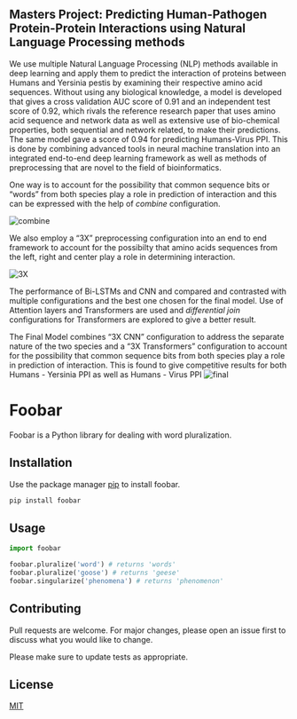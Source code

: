 <!---
your comment goes here
and here
-->
## Masters Project: Predicting Human-Pathogen Protein-Protein Interactions using Natural Language Processing methods
We use multiple Natural Language Processing (NLP) methods available in deep learning and apply them to predict the interaction of proteins between Humans and Yersinia pestis by examining their respective amino acid sequences. Without using any biological knowledge, a model is developed that  gives a cross validation AUC score of 0.91 and an independent test score of 0.92, which rivals the reference research paper that uses amino acid  sequence and network data as well as  extensive use of bio-chemical properties, both sequential and network related, to make their predictions. The same model gave a score of 0.94 for predicting Humans-Virus PPI. This is done by combining advanced tools in neural machine translation into an integrated end-to-end deep learning framework as well as methods of preprocessing that are novel to the field of bioinformatics.

One way is to  account  for  the  possibility  that  common  sequence bits or “words” from both species play a role in prediction of interaction and this can be expressed with the help of *combine* configuration.

![combine](https://user-images.githubusercontent.com/52326197/116008184-3deb7d80-a5e1-11eb-90b6-20ce909563db.png)

We also employ a “3X” preprocessing configuration into an end to end framework to account for the possibilty that amino acids sequences from the left, right and center play a role in determining interaction.

![3X](https://user-images.githubusercontent.com/52326197/116008202-4d6ac680-a5e1-11eb-94b6-ffde0e9b8ab5.png)

The performance of Bi-LSTMs and CNN and compared and contrasted with multiple configurations and the best one chosen for the final model.
Use of Attention layers and Transformers are used and *differential join* configurations for Transformers are explored to give a better result.

The Final Model combines “3X CNN” configuration to address the separate nature of the two species and a “3X Transformers” configuration to  account  for  the  possibility  that  common  sequence bits from both species play a role in prediction of interaction. This is found to give competitive results for both Humans - Yersinia PPI as well as Humans - Virus PPI
![final](https://user-images.githubusercontent.com/52326197/116008244-89059080-a5e1-11eb-9fea-6e416925c183.png)


# Foobar

Foobar is a Python library for dealing with word pluralization.

## Installation

Use the package manager [pip](https://pip.pypa.io/en/stable/) to install foobar.

```bash
pip install foobar
```

## Usage

```python
import foobar

foobar.pluralize('word') # returns 'words'
foobar.pluralize('goose') # returns 'geese'
foobar.singularize('phenomena') # returns 'phenomenon'
```

## Contributing
Pull requests are welcome. For major changes, please open an issue first to discuss what you would like to change.

Please make sure to update tests as appropriate.

## License
[MIT](https://choosealicense.com/licenses/mit/)
